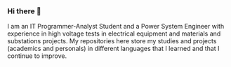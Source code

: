 ### Hi there 👋
I am an IT Programmer-Analyst Student and a Power System Engineer with experience in  high voltage tests in electrical equipment and materials and substations projects.
My repositories here store my studies and projects (academics and personals) in different languages that I learned and that I continue to improve.
<!--
**BrLopes3/BrLopes3** is a ✨ _special_ ✨ repository because its `README.md` (this file) appears on your GitHub profile.
## ⚡GitHub Stats
[![Top Langs](https://github-readme-stats.vercel.app/api/top-langs/?username=BrLopes3&layout=compact)](https://github.com/BrLopes3/github-readme-stats)
Here are some ideas to get you started:

- 🔭 I’m currently working on ...
- 🌱 I’m currently learning ...
- 👯 I’m looking to collaborate on ...
- 🤔 I’m looking for help with ...
- 💬 Ask me about ...
- 📫 How to reach me: ...
- 😄 Pronouns: ...
- ⚡ Fun fact: ...
-->
